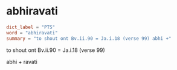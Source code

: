 # abhiravati

``` toml
dict_label = "PTS"
word = "abhiravati"
summary = "to shout ont Bv.ii.90 = Ja.i.18 (verse 99) abhi +"
```

to shout ont Bv.ii.90 = Ja.i.18 (verse 99)

abhi \+ ravati

